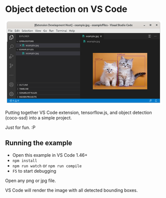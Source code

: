 # Object detection on VS Code

<p align="center">
  <a href="documentation/example.png"><img src="documentation/example.png" width="700"></a>
</p>

Putting together VS Code extension, tensorflow.js, and object detection (coco-ssd) into a simple project.

Just for fun. :P

## Running the example

- Open this example in VS Code 1.46+
- `npm install`
- `npm run watch` or `npm run compile`
- `F5` to start debugging

Open any png or jpg file.

VS Code will render the image with all detected bounding boxes.
